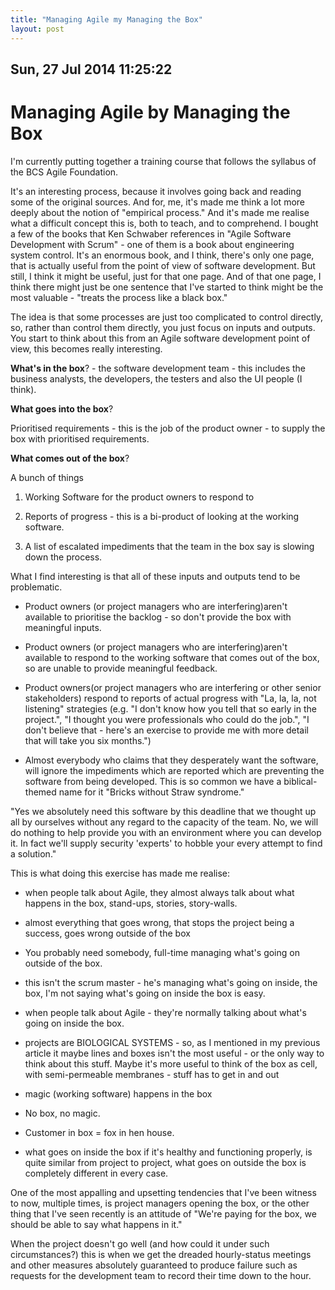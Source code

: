 ```yaml
---
title: "Managing Agile my Managing the Box"
layout: post 
---
```


## Sun, 27 Jul 2014 11:25:22 

# Managing Agile by Managing the Box

I'm currently putting together a training course that follows the syllabus of the BCS Agile Foundation.

It's an interesting process, because it involves going back and reading some of the original sources.  And for, me, it's made me think a lot more deeply about the notion of "empirical process."  And it's made me realise what a difficult concept this is, both to teach, and to comprehend.  I bought a few of the books that Ken Schwaber references in "Agile Software Development with Scrum" - one of them is a book about engineering system control.  It's an enormous book, and I think, there's only one page, that is actually useful from the point of view of software development.  But still, I think it might be useful, just for that one page.  And of that one page, I think there might just be one sentence that I've started to think might be the most valuable - "treats the process like a black box."

The idea is that some processes are just too complicated to control directly, so, rather than control them directly, you just focus on inputs and outputs.  You start to think about this from an Agile software development point of view, this becomes really interesting.

**What's in the box**? - the software development team - this includes the business analysts, the developers, the testers and also the UI people (I think).

**What goes into the box**?

Prioritised requirements - this is the job of the product owner - to supply the box with prioritised requirements.

**What comes out of the box**?

A bunch of things

1. Working Software for the product owners to respond to

2. Reports of progress - this is a bi-product of looking at the working software.

3. A list of escalated impediments that the team in the box say is slowing down the process.

What I find interesting is that all of these inputs and outputs tend to be problematic.

* Product owners (or project managers who are interfering)aren't available to prioritise the backlog - so don't provide the box with meaningful inputs.  

* Product owners (or project managers who are interfering)aren't available to respond to the working software that comes out of the box, so are unable to provide meaningful feedback.  

* Product owners(or project managers who are interfering or other senior stakeholders) respond to reports of actual progress with "La, la, la, not listening" strategies (e.g. "I don't know how you tell that so early in the project.", "I thought you were professionals who could do the job.", "I don't believe that - here's an exercise to provide me with more detail that will take you six months.") 

* Almost everybody who claims that they desperately want the software, will ignore the impediments which are reported which are preventing the software from being developed. This is so common we have a biblical-themed name for it "Bricks without Straw syndrome." 

"Yes we absolutely need this software by this deadline that we thought up all by ourselves without any regard to the capacity of the team.  No, we will do nothing to help provide you with an environment where you can develop it. In fact we'll supply security 'experts' to hobble your every attempt to find a solution."

This is what doing this exercise has made me realise:

* when people talk about Agile, they almost always talk about what happens in the box, stand-ups, stories, story-walls.

* almost everything that goes wrong, that stops the project being a success, goes wrong outside of the box

* You probably need somebody, full-time managing what's going on outside of the box.

* this isn't the scrum master - he's managing what's going on inside, the box, I'm not saying what's going on inside the box is easy.

* when people talk about Agile - they're normally talking about what's going on inside the box.

* projects are BIOLOGICAL SYSTEMS - so, as I mentioned in my previous article it maybe lines and boxes isn't the most useful - or the only way to think about this stuff.  Maybe it's more useful to think of the box as cell, with semi-permeable membranes - stuff has to get in and out 

* magic (working software) happens in the box

* No box, no magic.

* Customer in box = fox in hen house.

* what goes on inside the box if it's healthy and functioning
properly, is quite similar from project to project, what goes on
outside the box is completely different in every case.

One of the most appalling and upsetting tendencies that I've been witness to now, multiple times, is project managers opening the box, or the other thing that I've seen recently is an attitude of "We're paying for the box, we should be able to say what happens in it."

When the project doesn't go well (and how could it under such circumstances?) this is when we get the dreaded hourly-status meetings and other measures absolutely guaranteed to produce failure such as requests for the development team to record their time down to the hour.
